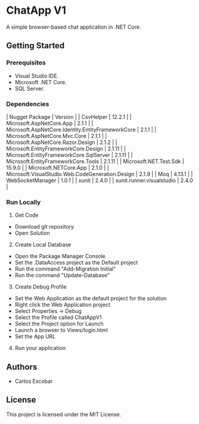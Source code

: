 # ChatApp V1
A simple browser-based chat application in .NET Core.

## Getting Started

### Prerequisites
* Visual Studio IDE.
* Microsoft .NET Core.
* SQL Server.

### Dependencies
| Nugget Package | Version |
| CsvHelper | 12.2.1 |
| Microsoft.AspNetCore.App | 2.1.1 |
| Microsoft.AspNetCore.Identity.EntityFrameworkCore | 2.1.1 |
| Microsoft.AspNetCore.Mvc.Core | 2.1.1 |
| Microsoft.AspNetCore.Razor.Design | 2.1.2 |
| Microsoft.EntityFrameworkCore.Design | 2.1.11 |
| Microsoft.EntityFrameworkCore.SqlServer | 2.1.11 |
| Microsoft.EntityFrameworkCore.Tools | 2.1.11 |
| Microsoft.NET.Test.Sdk | 15.9.0 |
| Microsoft.NETCore.App | 2.1.0 |
| Microsoft.VisualStudio.Web.CodeGeneration.Design | 2.1.9 |
| Moq | 4.13.1 | 
| WebSocketManager | 1.0.1 |
| xunit | 2.4.0 |
| xunit.runner.visualstudio | 2.4.0 |

### Run Locally
1) Get Code   
* Download git repository
* Open Solution
2) Create Local Database
* Open the Package Manager Console
* Set the .DataAccess project as the Default project 
* Run the command "Add-Migration Initial"
* Run the command "Update-Database"
3) Create Debug Profile 
* Set the Web Application as the default project for the solution
* Right click the Web Application project
* Select Properties -> Debug
* Select the Profile called ChatAppV1
* Select the Project option for Launch
* Launch a browser to Views/login.html
* Set the App URL
4) Run your application

## Authors
* Carlos Escobar

## License
This project is licensed under the MIT License.
